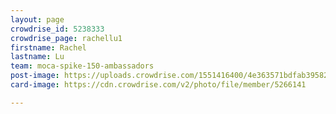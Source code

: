 ```yaml
---
layout: page
crowdrise_id: 5238333
crowdrise_page: rachellu1
firstname: Rachel
lastname: Lu
team: moca-spike-150-ambassadors
post-image: https://uploads.crowdrise.com/1551416400/4e363571bdfab39582db572b5f5b3861.jpg
card-image: https://cdn.crowdrise.com/v2/photo/file/member/5266141

---
```

